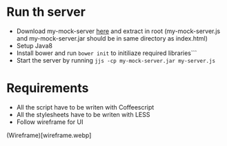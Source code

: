 # Run th server

* Download my-mock-server [here]() and extract in root (my-mock-server.js and my-mock-server.jar should be in same directory as index.html)
* Setup Java8
* Install bower and run ```bower init``` to initiliaze required libraries```
* Start the server by running ``` jjs -cp my-mock-server.jar my-server.js ```

# Requirements
* All the script have to be writen with Coffeescript
* All the stylesheets have to be writen with LESS
* Follow wireframe for UI

(Wireframe)[wireframe.webp]
